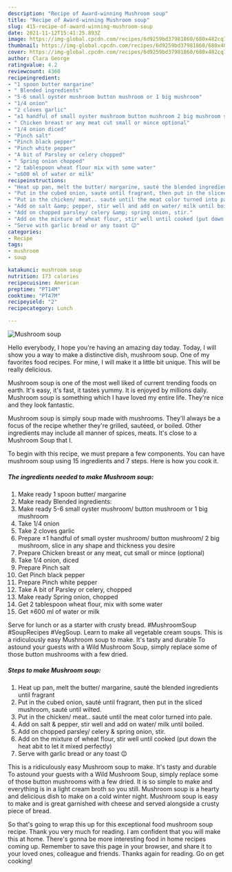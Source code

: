 ```yaml
---
description: "Recipe of Award-winning Mushroom soup"
title: "Recipe of Award-winning Mushroom soup"
slug: 415-recipe-of-award-winning-mushroom-soup
date: 2021-11-12T15:41:25.893Z
image: https://img-global.cpcdn.com/recipes/6d9259bd37981860/680x482cq70/mushroom-soup-recipe-main-photo.jpg
thumbnail: https://img-global.cpcdn.com/recipes/6d9259bd37981860/680x482cq70/mushroom-soup-recipe-main-photo.jpg
cover: https://img-global.cpcdn.com/recipes/6d9259bd37981860/680x482cq70/mushroom-soup-recipe-main-photo.jpg
author: Clara George
ratingvalue: 4.2
reviewcount: 4360
recipeingredient:
- "1 spoon butter margarine"
- " Blended ingredients"
- "5-6 small oyster mushroom button mushroom or 1 big mushroom"
- "1/4 onion"
- "2 cloves garlic"
- "±1 handful of small oyster mushroom button mushroom 2 big mushroom slice in any shape and thickness you desire"
- " Chicken breast or any meat cut small or mince optional"
- "1/4 onion diced"
- "Pinch salt"
- "Pinch black pepper"
- "Pinch white pepper"
- "A bit of Parsley or celery chopped"
- " Spring onion chopped"
- "2 tablespoon wheat flour mix with some water"
- "±600 ml of water or milk"
recipeinstructions:
- "Heat up pan, melt the butter/ margarine, sauté the blended ingredients until fragrant"
- "Put in the cubed onion, sauté until fragrant, then put in the sliced mushroom, sauté until wilted."
- "Put in the chicken/ meat.. sauté until the meat color turned into pale."
- "Add on salt &amp; pepper, stir well and add on water/ milk until boiled."
- "Add on chopped parsley/ celery &amp; spring onion, stir."
- "Add on the mixture of wheat flour, stir well until cooked (put down the heat abit to let it mixed perfectly)"
- "Serve with garlic bread or any toast 😉"
categories:
- Recipe
tags:
- mushroom
- soup

katakunci: mushroom soup 
nutrition: 173 calories
recipecuisine: American
preptime: "PT14M"
cooktime: "PT47M"
recipeyield: "2"
recipecategory: Lunch

---
```



![Mushroom soup](https://img-global.cpcdn.com/recipes/6d9259bd37981860/680x482cq70/mushroom-soup-recipe-main-photo.jpg)

Hello everybody, I hope you're having an amazing day today. Today, I will show you a way to make a distinctive dish, mushroom soup. One of my favorites food recipes. For mine, I will make it a little bit unique. This will be really delicious.

Mushroom soup is one of the most well liked of current trending foods on earth. It's easy, it's fast, it tastes yummy. It is enjoyed by millions daily. Mushroom soup is something which I have loved my entire life. They're nice and they look fantastic.

Mushroom soup is simply soup made with mushrooms. They&#39;ll always be a focus of the recipe whether they&#39;re grilled, sautéed, or boiled. Other ingredients may include all manner of spices, meats. It&#39;s close to a Mushroom Soup that I.


To begin with this recipe, we must prepare a few components. You can have mushroom soup using 15 ingredients and 7 steps. Here is how you cook it.

<!--inarticleads1-->

##### The ingredients needed to make Mushroom soup:

1. Make ready 1 spoon butter/ margarine
1. Make ready  Blended ingredients:
1. Make ready 5-6 small oyster mushroom/ button mushroom or 1 big mushroom
1. Take 1/4 onion
1. Take 2 cloves garlic
1. Prepare ±1 handful of small oyster mushroom/ button mushroom/ 2 big mushroom, slice in any shape and thickness you desire
1. Prepare  Chicken breast or any meat, cut small or mince (optional)
1. Take 1/4 onion, diced
1. Prepare Pinch salt
1. Get Pinch black pepper
1. Prepare Pinch white pepper
1. Take A bit of Parsley or celery, chopped
1. Make ready  Spring onion, chopped
1. Get 2 tablespoon wheat flour, mix with some water
1. Get ±600 ml of water or milk


Serve for lunch or as a starter with crusty bread. #MushroomSoup #SoupRecipes #VegSoup. Learn to make all vegetable cream soups. This is a ridiculously easy Mushroom soup to make. It&#39;s tasty and durable To astound your guests with a Wild Mushroom Soup, simply replace some of those button mushrooms with a few dried. 

<!--inarticleads2-->

##### Steps to make Mushroom soup:

1. Heat up pan, melt the butter/ margarine, sauté the blended ingredients until fragrant
1. Put in the cubed onion, sauté until fragrant, then put in the sliced mushroom, sauté until wilted.
1. Put in the chicken/ meat.. sauté until the meat color turned into pale.
1. Add on salt &amp; pepper, stir well and add on water/ milk until boiled.
1. Add on chopped parsley/ celery &amp; spring onion, stir.
1. Add on the mixture of wheat flour, stir well until cooked (put down the heat abit to let it mixed perfectly)
1. Serve with garlic bread or any toast 😉


This is a ridiculously easy Mushroom soup to make. It&#39;s tasty and durable To astound your guests with a Wild Mushroom Soup, simply replace some of those button mushrooms with a few dried. It is so simple to make and everything is in a light cream broth so you still. Mushroom soup is a hearty and delicious dish to make on a cold winter night. Mushroom soup is easy to make and is great garnished with cheese and served alongside a crusty piece of bread. 

So that's going to wrap this up for this exceptional food mushroom soup recipe. Thank you very much for reading. I am confident that you will make this at home. There's gonna be more interesting food in home recipes coming up. Remember to save this page in your browser, and share it to your loved ones, colleague and friends. Thanks again for reading. Go on get cooking!

